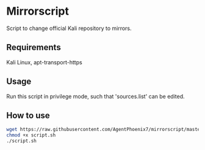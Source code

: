 # Mirrorscript

Script to change official Kali repository to mirrors.

## Requirements

Kali Linux, apt-transport-https

## Usage

Run this script in privilege mode, such that 'sources.list' can be edited.

## How to use

```bash
wget https://raw.githubusercontent.com/AgentPhoenix7/mirrorscript/master/script.sh
chmod +x script.sh
./script.sh
```
